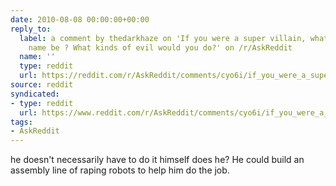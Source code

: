 ```yaml
---
date: 2010-08-08 00:00:00+00:00
reply_to:
  label: a comment by thedarkhaze on 'If you were a super villain, what would your
    name be ? What kinds of evil would you do?' on /r/AskReddit
  name: ''
  type: reddit
  url: https://reddit.com/r/AskReddit/comments/cyo6i/if_you_were_a_super_villain_what_would_your_name/c0w90m8/
source: reddit
syndicated:
- type: reddit
  url: https://www.reddit.com/r/AskReddit/comments/cyo6i/if_you_were_a_super_villain_what_would_your_name/c0w958p/
tags:
- AskReddit
---
```


he doesn't necessarily have to do it himself does he? He could build an assembly line of raping robots to help him do the job.